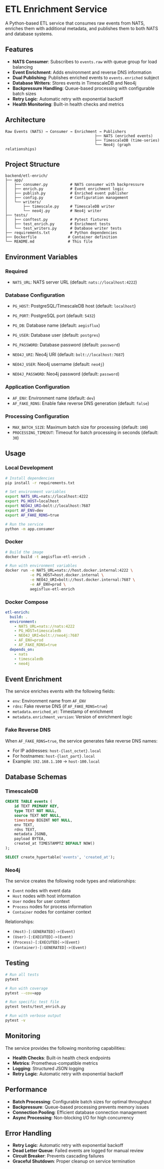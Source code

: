 # ETL Enrichment Service

A Python-based ETL service that consumes raw events from NATS, enriches them with additional metadata, and publishes them to both NATS and database systems.

## Features

- **NATS Consumer**: Subscribes to `events.raw` with queue group for load balancing
- **Event Enrichment**: Adds environment and reverse DNS information
- **Dual Publishing**: Publishes enriched events to `events.enriched` subject
- **Database Writers**: Stores events in TimescaleDB and Neo4j
- **Backpressure Handling**: Queue-based processing with configurable batch sizes
- **Retry Logic**: Automatic retry with exponential backoff
- **Health Monitoring**: Built-in health checks and metrics

## Architecture

```
Raw Events (NATS) → Consumer → Enrichment → Publishers
                                        ├── NATS (enriched events)
                                        ├── TimescaleDB (time-series)
                                        └── Neo4j (graph relationships)
```

## Project Structure

```
backend/etl-enrich/
├── app/
│   ├── consumer.py          # NATS consumer with backpressure
│   ├── enrich.py            # Event enrichment logic
│   ├── publish.py           # Enriched event publisher
│   ├── config.py            # Configuration management
│   └── writers/
│       ├── timescale.py     # TimescaleDB writer
│       └── neo4j.py         # Neo4j writer
├── tests/
│   ├── conftest.py          # Pytest fixtures
│   ├── test_enrich.py       # Enrichment tests
│   └── test_writers.py      # Database writer tests
├── requirements.txt         # Python dependencies
├── Dockerfile              # Container definition
└── README.md               # This file
```

## Environment Variables

### Required
- `NATS_URL`: NATS server URL (default: `nats://localhost:4222`)

### Database Configuration
- `PG_HOST`: PostgreSQL/TimescaleDB host (default: `localhost`)
- `PG_PORT`: PostgreSQL port (default: `5432`)
- `PG_DB`: Database name (default: `aegisflux`)
- `PG_USER`: Database user (default: `postgres`)
- `PG_PASSWORD`: Database password (default: `password`)

- `NEO4J_URI`: Neo4j URI (default: `bolt://localhost:7687`)
- `NEO4J_USER`: Neo4j username (default: `neo4j`)
- `NEO4J_PASSWORD`: Neo4j password (default: `password`)

### Application Configuration
- `AF_ENV`: Environment name (default: `dev`)
- `AF_FAKE_RDNS`: Enable fake reverse DNS generation (default: `false`)

### Processing Configuration
- `MAX_BATCH_SIZE`: Maximum batch size for processing (default: `100`)
- `PROCESSING_TIMEOUT`: Timeout for batch processing in seconds (default: `30`)

## Usage

### Local Development

```bash
# Install dependencies
pip install -r requirements.txt

# Set environment variables
export NATS_URL=nats://localhost:4222
export PG_HOST=localhost
export NEO4J_URI=bolt://localhost:7687
export AF_ENV=dev
export AF_FAKE_RDNS=true

# Run the service
python -m app.consumer
```

### Docker

```bash
# Build the image
docker build -t aegisflux-etl-enrich .

# Run with environment variables
docker run -e NATS_URL=nats://host.docker.internal:4222 \
           -e PG_HOST=host.docker.internal \
           -e NEO4J_URI=bolt://host.docker.internal:7687 \
           -e AF_ENV=prod \
           aegisflux-etl-enrich
```

### Docker Compose

```yaml
etl-enrich:
  build: .
  environment:
    - NATS_URL=nats://nats:4222
    - PG_HOST=timescaledb
    - NEO4J_URI=bolt://neo4j:7687
    - AF_ENV=prod
    - AF_FAKE_RDNS=true
  depends_on:
    - nats
    - timescaledb
    - neo4j
```

## Event Enrichment

The service enriches events with the following fields:

- `env`: Environment name from `AF_ENV`
- `rdns`: Fake reverse DNS (if `AF_FAKE_RDNS=true`)
- `metadata.enriched_at`: Timestamp of enrichment
- `metadata.enrichment_version`: Version of enrichment logic

### Fake Reverse DNS

When `AF_FAKE_RDNS=true`, the service generates fake reverse DNS names:
- For IP addresses: `host-{last_octet}.local`
- For hostnames: `host-{last_part}.local`
- Example: `192.168.1.100` → `host-100.local`

## Database Schemas

### TimescaleDB

```sql
CREATE TABLE events (
    id TEXT PRIMARY KEY,
    type TEXT NOT NULL,
    source TEXT NOT NULL,
    timestamp BIGINT NOT NULL,
    env TEXT,
    rdns TEXT,
    metadata JSONB,
    payload BYTEA,
    created_at TIMESTAMPTZ DEFAULT NOW()
);

SELECT create_hypertable('events', 'created_at');
```

### Neo4j

The service creates the following node types and relationships:

- `Event` nodes with event data
- `Host` nodes with host information
- `User` nodes for user context
- `Process` nodes for process information
- `Container` nodes for container context

Relationships:
- `(Host)-[:GENERATED]->(Event)`
- `(User)-[:EXECUTED]->(Event)`
- `(Process)-[:EXECUTED]->(Event)`
- `(Container)-[:GENERATED]->(Event)`

## Testing

```bash
# Run all tests
pytest

# Run with coverage
pytest --cov=app

# Run specific test file
pytest tests/test_enrich.py

# Run with verbose output
pytest -v
```

## Monitoring

The service provides the following monitoring capabilities:

- **Health Checks**: Built-in health check endpoints
- **Metrics**: Prometheus-compatible metrics
- **Logging**: Structured JSON logging
- **Retry Logic**: Automatic retry with exponential backoff

## Performance

- **Batch Processing**: Configurable batch sizes for optimal throughput
- **Backpressure**: Queue-based processing prevents memory issues
- **Connection Pooling**: Efficient database connection management
- **Async Processing**: Non-blocking I/O for high concurrency

## Error Handling

- **Retry Logic**: Automatic retry with exponential backoff
- **Dead Letter Queue**: Failed events are logged for manual review
- **Circuit Breaker**: Prevents cascading failures
- **Graceful Shutdown**: Proper cleanup on service termination


